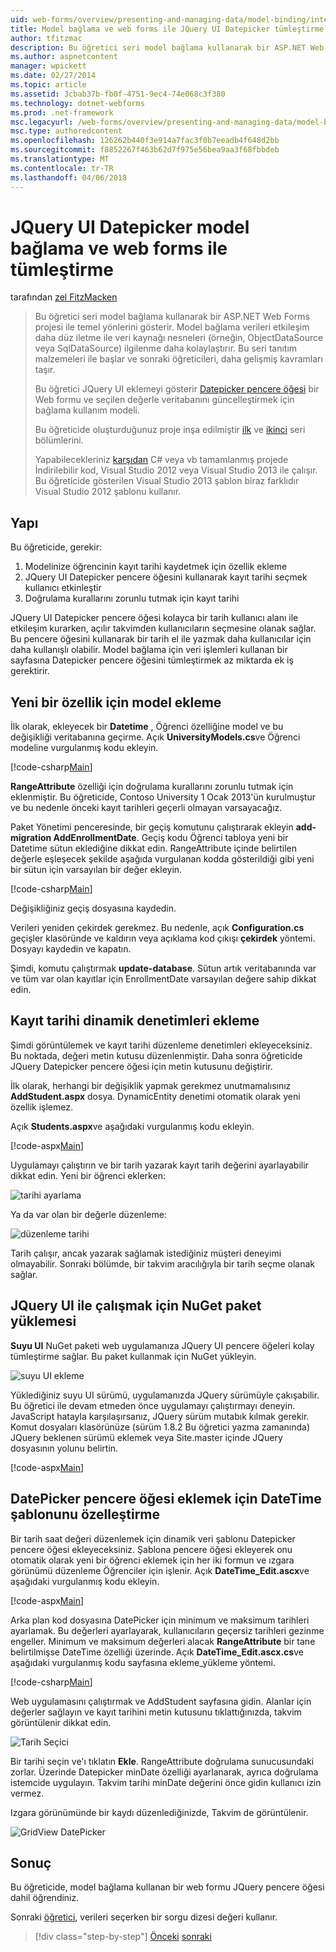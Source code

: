 ```yaml
---
uid: web-forms/overview/presenting-and-managing-data/model-binding/integrating-jquery-ui
title: Model bağlama ve web forms ile JQuery UI Datepicker tümleştirme | Microsoft Docs
author: tfitzmac
description: Bu öğretici seri model bağlama kullanarak bir ASP.NET Web Forms projesi ile temel yönlerini gösterir. Model bağlama verileri etkileşim daha fazla düz - sağlar...
ms.author: aspnetcontent
manager: wpickett
ms.date: 02/27/2014
ms.topic: article
ms.assetid: 3cbab37b-fb0f-4751-9ec4-74e068c3f380
ms.technology: dotnet-webforms
ms.prod: .net-framework
msc.legacyurl: /web-forms/overview/presenting-and-managing-data/model-binding/integrating-jquery-ui
msc.type: authoredcontent
ms.openlocfilehash: 126262b440f3e914a7fac3f0b7eeadb4f648d2bb
ms.sourcegitcommit: f8852267f463b62d7f975e56bea9aa3f68fbbdeb
ms.translationtype: MT
ms.contentlocale: tr-TR
ms.lasthandoff: 04/06/2018
---
```

<a name="integrating-jquery-ui-datepicker-with-model-binding-and-web-forms"></a>JQuery UI Datepicker model bağlama ve web forms ile tümleştirme
====================
tarafından [zel FitzMacken](https://github.com/tfitzmac)

> Bu öğretici seri model bağlama kullanarak bir ASP.NET Web Forms projesi ile temel yönlerini gösterir. Model bağlama verileri etkileşim daha düz iletme ile veri kaynağı nesneleri (örneğin, ObjectDataSource veya SqlDataSource) ilgilenme daha kolaylaştırır. Bu seri tanıtım malzemeleri ile başlar ve sonraki öğreticileri, daha gelişmiş kavramları taşır.
> 
> Bu öğretici JQuery UI eklemeyi gösterir [Datepicker pencere öğesi](http://jqueryui.com/datepicker/) bir Web formu ve seçilen değerle veritabanını güncelleştirmek için bağlama kullanım modeli.
> 
> Bu öğreticide oluşturduğunuz proje inşa edilmiştir [ilk](retrieving-data.md) ve [ikinci](updating-deleting-and-creating-data.md) seri bölümlerini.
> 
> Yapabilecekleriniz [karşıdan](https://go.microsoft.com/fwlink/?LinkId=286116) C# veya vb tamamlanmış projede İndirilebilir kod, Visual Studio 2012 veya Visual Studio 2013 ile çalışır. Bu öğreticide gösterilen Visual Studio 2013 şablon biraz farklıdır Visual Studio 2012 şablonu kullanır.


## <a name="what-youll-build"></a>Yapı

Bu öğreticide, gerekir:

1. Modelinize öğrencinin kayıt tarihi kaydetmek için özellik ekleme
2. JQuery UI Datepicker pencere öğesini kullanarak kayıt tarihi seçmek kullanıcı etkinleştir
3. Doğrulama kurallarını zorunlu tutmak için kayıt tarihi

JQuery UI Datepicker pencere öğesi kolayca bir tarih kullanıcı alanı ile etkileşim kurarken, açılır takvimden kullanıcıların seçmesine olanak sağlar. Bu pencere öğesini kullanarak bir tarih el ile yazmak daha kullanıcılar için daha kullanışlı olabilir. Model bağlama için veri işlemleri kullanan bir sayfasına Datepicker pencere öğesini tümleştirmek az miktarda ek iş gerektirir.

## <a name="add-a-new-property-to-the-model"></a>Yeni bir özellik için model ekleme

İlk olarak, ekleyecek bir **Datetime** , Öğrenci özelliğine model ve bu değişikliği veritabanına geçirme. Açık **UniversityModels.cs**ve Öğrenci modeline vurgulanmış kodu ekleyin.

[!code-csharp[Main](integrating-jquery-ui/samples/sample1.cs?highlight=16-18)]

**RangeAttribute** özelliği için doğrulama kurallarını zorunlu tutmak için eklenmiştir. Bu öğreticide, Contoso University 1 Ocak 2013'ün kurulmuştur ve bu nedenle önceki kayıt tarihleri geçerli olmayan varsayacağız.

Paket Yönetimi penceresinde, bir geçiş komutunu çalıştırarak ekleyin **add-migration AddEnrollmentDate**. Geçiş kodu Öğrenci tabloya yeni bir Datetime sütun eklediğine dikkat edin. RangeAttribute içinde belirtilen değerle eşleşecek şekilde aşağıda vurgulanan kodda gösterildiği gibi yeni bir sütun için varsayılan bir değer ekleyin.

[!code-csharp[Main](integrating-jquery-ui/samples/sample2.cs?highlight=11)]

Değişikliğiniz geçiş dosyasına kaydedin.

Verileri yeniden çekirdek gerekmez. Bu nedenle, açık **Configuration.cs** geçişler klasöründe ve kaldırın veya açıklama kod çıkışı **çekirdek** yöntemi. Dosyayı kaydedin ve kapatın.

Şimdi, komutu çalıştırmak **update-database**. Sütun artık veritabanında var ve tüm var olan kayıtlar için EnrollmentDate varsayılan değere sahip dikkat edin.

## <a name="add-dynamic-controls-for-enrollment-date"></a>Kayıt tarihi dinamik denetimleri ekleme

Şimdi görüntülemek ve kayıt tarihi düzenleme denetimleri ekleyeceksiniz. Bu noktada, değeri metin kutusu düzenlenmiştir. Daha sonra öğreticide JQuery Datepicker pencere öğesi için metin kutusunu değiştirir.

İlk olarak, herhangi bir değişiklik yapmak gerekmez unutmamalısınız **AddStudent.aspx** dosya. DynamicEntity denetimi otomatik olarak yeni özellik işlemez.

Açık **Students.aspx**ve aşağıdaki vurgulanmış kodu ekleyin.

[!code-aspx[Main](integrating-jquery-ui/samples/sample3.aspx?highlight=13)]

Uygulamayı çalıştırın ve bir tarih yazarak kayıt tarih değerini ayarlayabilir dikkat edin. Yeni bir öğrenci eklerken:

![tarihi ayarlama](integrating-jquery-ui/_static/image1.png)

Ya da var olan bir değerle düzenleme:

![düzenleme tarihi](integrating-jquery-ui/_static/image2.png)

Tarih çalışır, ancak yazarak sağlamak istediğiniz müşteri deneyimi olmayabilir. Sonraki bölümde, bir takvim aracılığıyla bir tarih seçme olanak sağlar.

## <a name="install-nuget-package-to-work-with-jquery-ui"></a>JQuery UI ile çalışmak için NuGet paket yüklemesi

**Suyu UI** NuGet paketi web uygulamanıza JQuery UI pencere öğeleri kolay tümleştirme sağlar. Bu paket kullanmak için NuGet yükleyin.

![suyu UI ekleme](integrating-jquery-ui/_static/image3.png)

Yüklediğiniz suyu UI sürümü, uygulamanızda JQuery sürümüyle çakışabilir. Bu öğretici ile devam etmeden önce uygulamayı çalıştırmayı deneyin. JavaScript hatayla karşılaşırsanız, JQuery sürüm mutabık kılmak gerekir. Komut dosyaları klasörünüze (sürüm 1.8.2 Bu öğretici yazma zamanında) JQuery beklenen sürümü eklemek veya Site.master içinde JQuery dosyasının yolunu belirtin.

[!code-aspx[Main](integrating-jquery-ui/samples/sample4.aspx)]

## <a name="customize-datetime-template-to-include-datepicker-widget"></a>DatePicker pencere öğesi eklemek için DateTime şablonunu özelleştirme

Bir tarih saat değeri düzenlemek için dinamik veri şablonu Datepicker pencere öğesi ekleyeceksiniz. Şablona pencere öğesi ekleyerek onu otomatik olarak yeni bir öğrenci eklemek için her iki formun ve ızgara görünümü düzenleme Öğrenciler için işlenir. Açık **DateTime\_Edit.ascx**ve aşağıdaki vurgulanmış kodu ekleyin.

[!code-aspx[Main](integrating-jquery-ui/samples/sample5.aspx?highlight=3)]

Arka plan kod dosyasına DatePicker için minimum ve maksimum tarihleri ayarlamak. Bu değerleri ayarlayarak, kullanıcıların geçersiz tarihleri gezinme engeller. Minimum ve maksimum değerleri alacak **RangeAttribute** bir tane belirtilmişse DateTime özelliği üzerinde. Açık **DateTime\_Edit.ascx.cs**ve aşağıdaki vurgulanmış kodu sayfasına ekleme\_yükleme yöntemi.

[!code-csharp[Main](integrating-jquery-ui/samples/sample6.cs?highlight=9-14)]

Web uygulamasını çalıştırmak ve AddStudent sayfasına gidin. Alanlar için değerler sağlayın ve kayıt tarihini metin kutusunu tıklattığınızda, takvim görüntülenir dikkat edin.

![Tarih Seçici](integrating-jquery-ui/_static/image4.png)

Bir tarihi seçin ve'ı tıklatın **Ekle**. RangeAttribute doğrulama sunucusundaki zorlar. Üzerinde Datepicker minDate özelliği ayarlanarak, ayrıca doğrulama istemcide uygulayın. Takvim tarihi minDate değerini önce gidin kullanıcı izin vermez.

Izgara görünümünde bir kaydı düzenlediğinizde, Takvim de görüntülenir.

![GridView DatePicker](integrating-jquery-ui/_static/image5.png)

## <a name="conclusion"></a>Sonuç

Bu öğreticide, model bağlama kullanan bir web formu JQuery pencere öğesi dahil öğrendiniz.

Sonraki [öğretici](using-query-string-values-to-retrieve-data.md), verileri seçerken bir sorgu dizesi değeri kullanır.

> [!div class="step-by-step"]
> [Önceki](sorting-paging-and-filtering-data.md)
> [sonraki](using-query-string-values-to-retrieve-data.md)
